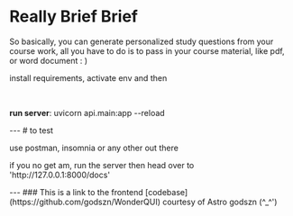 # Really Brief Brief
So basically, you can generate personalized study questions from your course work, all you have to do is to pass in your course material, like pdf, or word document : ) 
<p> install requirements, activate env and then</p><br>
<p><b> run server</b>: uvicorn api.main:app --reload </p>
---
# to test
<p>use postman, insomnia or any other out there</p>
<p> if you no get am, run the server then head over to 'http://127.0.0.1:8000/docs' </p>
---
### This is a link to the frontend [codebase](https://github.com/godszn/WonderQUI) courtesy of Astro godszn (^_^')
